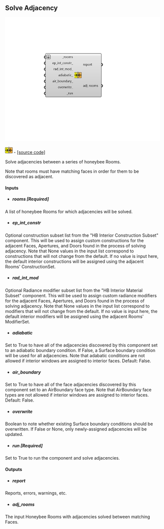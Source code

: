 ## Solve Adjacency

![](../../images/components/Solve_Adjacency.png)

![](../../images/icons/Solve_Adjacency.png) - [[source code]](https://github.com/ladybug-tools/honeybee-grasshopper-core/blob/master/honeybee_grasshopper_core/src//HB%20Solve%20Adjacency.py)


Solve adjacencies between a series of honeybee Rooms. 

Note that rooms must have matching faces in order for them to be discovered as adjacent. 



#### Inputs
* ##### rooms [Required]
A list of honeybee Rooms for which adjacencies will be solved. 
* ##### ep_int_constr 
Optional construction subset list from the "HB Interior Construction Subset" component. This will be used to assign custom constructions for the adjacent Faces, Apertures, and Doors found in the process of solving adjacency. Note that None values in the input list correspond to constructions that will not change from the default. If no value is input here, the default interior constructions will be assigned using the adjacent Rooms' ConstructionSet. 
* ##### rad_int_mod 
Optional Radiance modifier subset list from the "HB Interior Material Subset" component. This will be used to assign custom radiance modifiers for the adjacent Faces, Apertures, and Doors found in the process of solving adjacency. Note that None values in the input list correspond to modifiers that will not change from the default. If no value is input here, the default interior modifiers will be assigned using the adjacent Rooms' ModifierSet. 
* ##### adiabatic 
Set to True to have all of the adjacencies discovered by this component set to an adiabatic boundary condition. If False, a Surface boundary condition will be used for all adjacencies. Note that adabatic conditions are not allowed if interior windows are assigned to interior faces. Default: False. 
* ##### air_boundary 
Set to True to have all of the face adjacencies discovered by this component set to an AirBoundary face type. Note that AirBoundary face types are not allowed if interior windows are assigned to interior faces. Default: False. 
* ##### overwrite 
Boolean to note whether existing Surface boundary conditions should be overwritten. If False or None, only newly-assigned adjacencies will be updated. 
* ##### run [Required]
Set to True to run the component and solve adjacencies. 

#### Outputs
* ##### report
Reports, errors, warnings, etc. 
* ##### adj_rooms
The input Honeybee Rooms with adjacencies solved between matching Faces. 